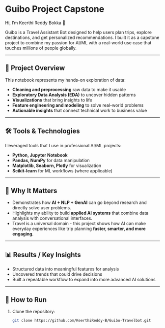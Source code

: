 # Guibo Project Capstone

Hi, I’m Keerthi Reddy Bokka 👋  

Guibo is a Travel Assistant Bot designed to help users plan trips, explore destinations, and get personalized recommendations. I built it as a capstone project to combine my passion for AI/ML with a real-world use case that touches millions of people globally.

---
## 🚀 Project Overview
This notebook represents my hands-on exploration of data:
- **Cleaning and preprocessing** raw data to make it usable
- **Exploratory Data Analysis (EDA)** to uncover hidden patterns
- **Visualizations** that bring insights to life
- **Feature engineering and modeling** to solve real-world problems
- **Actionable insights** that connect technical work to business value

---

## 🛠️ Tools & Technologies
I leveraged tools that I use in professional AI/ML projects:
- **Python, Jupyter Notebook**
- **Pandas, NumPy** for data manipulation
- **Matplotlib, Seaborn, Plotly** for visualization
- **Scikit-learn** for ML workflows (where applicable)

---

## 🌟 Why It Matters
- Demonstrates how **AI + NLP + GenAI** can go beyond research and directly solve user problems.  
- Highlights my ability to build **applied AI systems** that combine data analysis with conversational interfaces.  
- Travel is a universal domain - this project shows how AI can make everyday experiences like trip planning **faster, smarter, and more engaging**.  

---

## 📊 Results / Key Insights
- Structured data into meaningful features for analysis
- Uncovered trends that could drive decisions
- Built a repeatable workflow to expand into more advanced AI solutions

---

## 📖 How to Run
1. Clone the repository:
   ```bash
   git clone https://github.com/KeerthiReddy-B/Guibo-Travelbot.git


